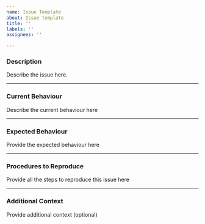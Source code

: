 ```yaml
---
name: Issue Template
about: Issue template
title: ''
labels: ''
assignees: ''

---
```


### Description

Describe the issue here.

---
### Current Behaviour

Describe the current behaviour here

---
### Expected Behaviour

Provide the expected behaviour here

---
### Procedures to Reproduce

Provide all the steps to reproduce this issue here

---
### Additional Context

Provide additional context (optional)
